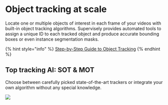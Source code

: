 # Object tracking at scale
Locate one or multiple objects of interest in each frame of your videos with built-in object tracking algorithms. Supervisely provides automated tools to assign a unique ID to each tracked object and produce accurate bounding boxes or even instance segmentation masks.

{% hint style="info" %}
[Step-by-Step Guide to Object Tracking](https://supervisely.com/blog/complete-guide-to-object-tracking-best-ai-models-tools-and-methods-in-2023/)
{% endhint %}


## **Top tracking AI: SOT & MOT**
Choose between carefully picked state-of-the-art trackers or integrate your own algorithm without any special knowledge.

![](video-tracking.gif)

